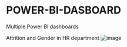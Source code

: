 # POWER-BI-DASBOARD
Multiple Power BI dashboards

Attrition and Gender in HR department
![image](https://github.com/user-attachments/assets/b97ed1c0-a4cd-45b1-89b0-880ee60b93d3)
